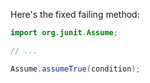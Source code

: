 Here's the fixed failing method:
```java
import org.junit.Assume;

// ...

Assume.assumeTrue(condition);
```